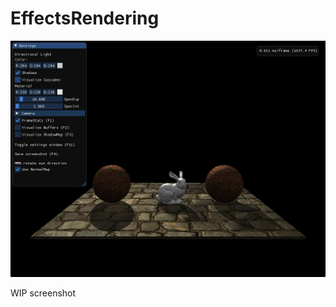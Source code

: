 # EffectsRendering

![EffectsRendering with DX11 .](EffectsRendering/screenshot.jpg)

WIP screenshot
